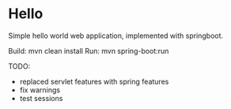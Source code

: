 # Hello

Simple hello world web application, implemented with springboot.

Build: mvn clean install
Run: mvn spring-boot:run


TODO:
* replaced servlet features with spring features
* fix warnings
* test sessions
